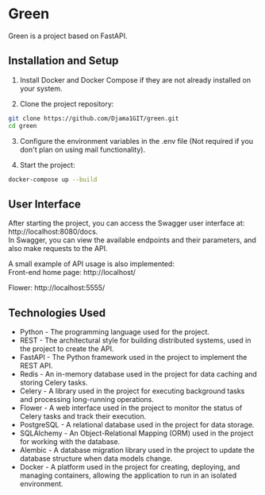# Green

Green is a project based on FastAPI.

## Installation and Setup

1. Install Docker and Docker Compose if they are not already installed on your system.

2. Clone the project repository:

```bash
git clone https://github.com/Djama1GIT/green.git
cd green
```
3. Configure the environment variables in the .env file (Not required if you don't plan on using mail functionality).

4. Start the project:

```bash
docker-compose up --build
```
## User Interface

After starting the project, you can access the Swagger user interface at: http://localhost:8080/docs.<br>
In Swagger, you can view the available endpoints and their parameters, and also make requests to the API.

A small example of API usage is also implemented:<br>
Front-end home page: http://localhost/

Flower: http://localhost:5555/

## Technologies Used

- Python - The programming language used for the project.
- REST - The architectural style for building distributed systems, used in the project to create the API.
- FastAPI - The Python framework used in the project to implement the REST API.
- Redis - An in-memory database used in the project for data caching and storing Celery tasks.
- Celery - A library used in the project for executing background tasks and processing long-running operations.
- Flower - A web interface used in the project to monitor the status of Celery tasks and track their execution.
- PostgreSQL - A relational database used in the project for data storage.
- SQLAlchemy - An Object-Relational Mapping (ORM) used in the project for working with the database.
- Alembic - A database migration library used in the project to update the database structure when data models change.
- Docker - A platform used in the project for creating, deploying, and managing containers, allowing the application to run in an isolated environment.
